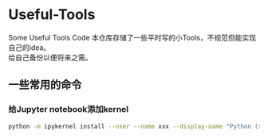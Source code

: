 # Useful-Tools
Some Useful Tools Code
本仓库存储了一些平时写的小Tools，不规范但能实现自己的idea。  
给自己备份以便将来之需。  

## 一些常用的命令
### 给Jupyter notebook添加kernel
```bash
python -m ipykernel install --user --name xxx --display-name "Python (xxx)"
```
